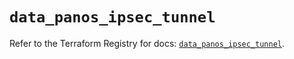 # `data_panos_ipsec_tunnel`

Refer to the Terraform Registry for docs: [`data_panos_ipsec_tunnel`](https://registry.terraform.io/providers/paloaltonetworks/panos/2.0.5/docs/data-sources/ipsec_tunnel).
